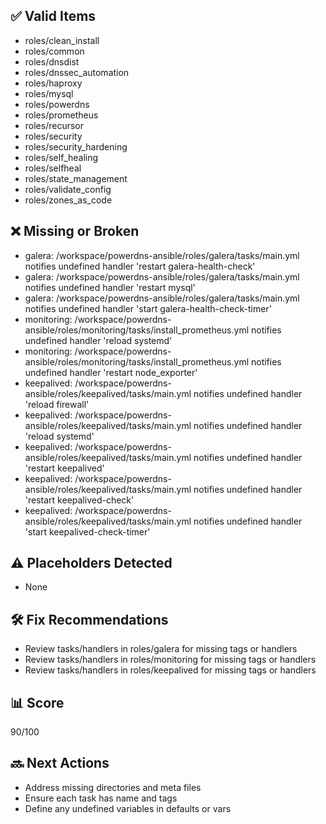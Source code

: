 ## ✅ Valid Items
- roles/clean_install
- roles/common
- roles/dnsdist
- roles/dnssec_automation
- roles/haproxy
- roles/mysql
- roles/powerdns
- roles/prometheus
- roles/recursor
- roles/security
- roles/security_hardening
- roles/self_healing
- roles/selfheal
- roles/state_management
- roles/validate_config
- roles/zones_as_code

## ❌ Missing or Broken
- galera: /workspace/powerdns-ansible/roles/galera/tasks/main.yml notifies undefined handler 'restart galera-health-check'
- galera: /workspace/powerdns-ansible/roles/galera/tasks/main.yml notifies undefined handler 'restart mysql'
- galera: /workspace/powerdns-ansible/roles/galera/tasks/main.yml notifies undefined handler 'start galera-health-check-timer'
- monitoring: /workspace/powerdns-ansible/roles/monitoring/tasks/install_prometheus.yml notifies undefined handler 'reload systemd'
- monitoring: /workspace/powerdns-ansible/roles/monitoring/tasks/install_prometheus.yml notifies undefined handler 'restart node_exporter'
- keepalived: /workspace/powerdns-ansible/roles/keepalived/tasks/main.yml notifies undefined handler 'reload firewall'
- keepalived: /workspace/powerdns-ansible/roles/keepalived/tasks/main.yml notifies undefined handler 'reload systemd'
- keepalived: /workspace/powerdns-ansible/roles/keepalived/tasks/main.yml notifies undefined handler 'restart keepalived'
- keepalived: /workspace/powerdns-ansible/roles/keepalived/tasks/main.yml notifies undefined handler 'restart keepalived-check'
- keepalived: /workspace/powerdns-ansible/roles/keepalived/tasks/main.yml notifies undefined handler 'start keepalived-check-timer'

## ⚠️ Placeholders Detected
- None

## 🛠 Fix Recommendations
- Review tasks/handlers in roles/galera for missing tags or handlers
- Review tasks/handlers in roles/monitoring for missing tags or handlers
- Review tasks/handlers in roles/keepalived for missing tags or handlers

## 📊 Score
90/100

## 🔜 Next Actions
- Address missing directories and meta files
- Ensure each task has name and tags
- Define any undefined variables in defaults or vars
